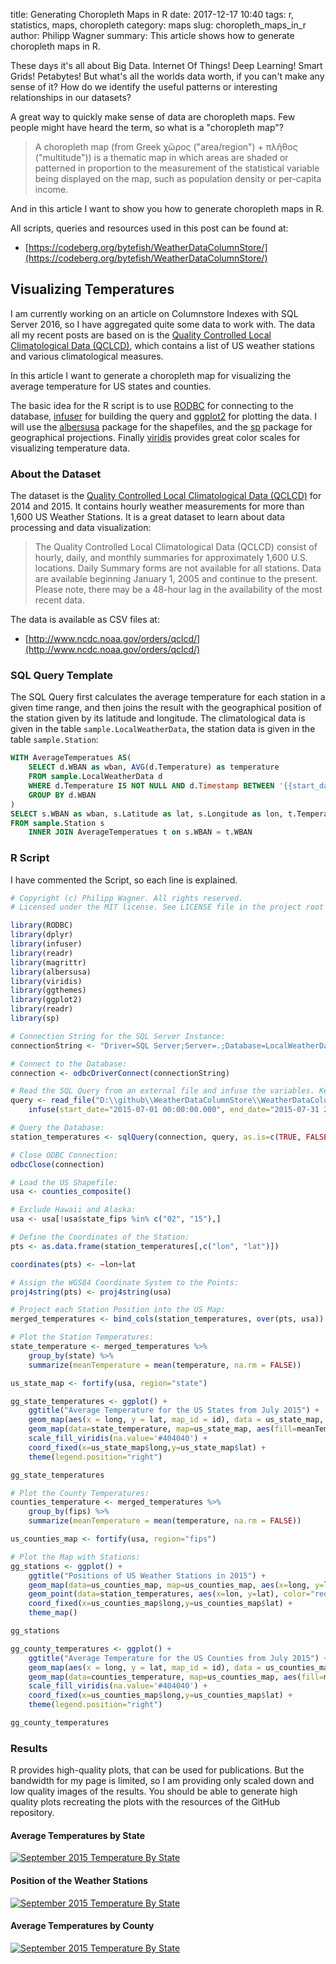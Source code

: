 ﻿title: Generating Choropleth Maps in R
date: 2017-12-17 10:40
tags: r, statistics, maps, choropleth
category: maps
slug: choropleth_maps_in_r
author: Philipp Wagner
summary: This article shows how to generate choropleth maps in R.

[Quality Controlled Local Climatological Data (QCLCD)]: https://www.ncdc.noaa.gov/data-access/land-based-station-data/land-based-datasets/quality-controlled-local-climatological-data-qclcd

These days it's all about Big Data. Internet Of Things! Deep Learning! Smart Grids! Petabytes! But what's all the 
worlds data worth, if you can't make any sense of it? How do we identify the useful patterns or interesting relationships 
in our datasets? 

A great way to quickly make sense of data are choropleth maps. Few people might have heard the term, so what is a "choropleth map"?

> A choropleth map (from Greek χῶρος ("area/region") + πλῆθος ("multitude")) is a thematic map in which areas 
> are shaded or patterned in proportion to the measurement of the statistical variable being displayed on the map, 
> such as population density or per-capita income.

And in this article I want to show you how to generate choropleth maps in R.

All scripts, queries and resources used in this post can be found at:

* [https://codeberg.org/bytefish/WeatherDataColumnStore/](https://codeberg.org/bytefish/WeatherDataColumnStore/)

## Visualizing Temperatures ##

I am currently working on an article on Columnstore Indexes with SQL Server 2016, so I have aggregated quite some data 
to work with. The data all my recent posts are based on is the [Quality Controlled Local Climatological Data (QCLCD)], 
which contains a list of US weather stations and various climatological measures.

In this article I want to generate a choropleth map for visualizing the average temperature for US states and counties. 

The basic idea for the R script is to use [RODBC] for connecting to the database, [infuser] for building the query and [ggplot2] for 
plotting the data. I will use the [albersusa] package for the shapefiles, and the [sp] package for geographical projections. Finally 
[viridis] provides great color scales for visualizing temperature data.

### About the Dataset ###

The dataset is the [Quality Controlled Local Climatological Data (QCLCD)] for 2014 and 2015. It contains hourly weather 
measurements for more than 1,600 US Weather Stations. It is a great dataset to learn about data processing and data 
visualization:

> The Quality Controlled Local Climatological Data (QCLCD) consist of hourly, daily, and monthly summaries for approximately 
> 1,600 U.S. locations. Daily Summary forms are not available for all stations. Data are available beginning January 1, 2005 
> and continue to the present. Please note, there may be a 48-hour lag in the availability of the most recent data.

The data is available as CSV files at:

* [http://www.ncdc.noaa.gov/orders/qclcd/](http://www.ncdc.noaa.gov/orders/qclcd/)


### SQL Query Template ###

The SQL Query first calculates the average temperature for each station in a given time range, and then 
joins the result with the geographical position of the station given by its latitude and longitude. The 
climatological data is given in the table ``sample.LocalWeatherData``, the station data is given in the 
table ``sample.Station``:

```sql
WITH AverageTemperatues AS(
	SELECT d.WBAN as wban, AVG(d.Temperature) as temperature
	FROM sample.LocalWeatherData d
	WHERE d.Temperature IS NOT NULL AND d.Timestamp BETWEEN '{{start_date}}' AND '{{end_date}}'
	GROUP BY d.WBAN
)
SELECT s.WBAN as wban, s.Latitude as lat, s.Longitude as lon, t.Temperature as temperature
FROM sample.Station s 
	INNER JOIN AverageTemperatues t on s.WBAN = t.WBAN
```

### R Script ###

I have commented the Script, so each line is explained.

```r
# Copyright (c) Philipp Wagner. All rights reserved.
# Licensed under the MIT license. See LICENSE file in the project root for full license information.

library(RODBC)
library(dplyr)
library(infuser)
library(readr)
library(magrittr)
library(albersusa)
library(viridis)
library(ggthemes)
library(ggplot2)
library(readr)
library(sp)

# Connection String for the SQL Server Instance:
connectionString <- "Driver=SQL Server;Server=.;Database=LocalWeatherDatabase;Trusted_Connection=Yes"

# Connect to the Database:
connection <- odbcDriverConnect(connectionString)

# Read the SQL Query from an external file and infuse the variables. Keeps the Script clean:
query <- read_file("D:\\github\\WeatherDataColumnStore\\WeatherDataColumnStore\\R\\maps\\query.sql") %>% 
	infuse(start_date="2015-07-01 00:00:00.000", end_date="2015-07-31 23:59:59.997", simple_character = TRUE) 

# Query the Database: 
station_temperatures <- sqlQuery(connection, query, as.is=c(TRUE, FALSE, FALSE, FALSE))

# Close ODBC Connection:
odbcClose(connection)

# Load the US Shapefile:
usa <- counties_composite()

# Exclude Hawaii and Alaska:
usa <- usa[!usa$state_fips %in% c("02", "15"),]

# Define the Coordinates of the Station:
pts <- as.data.frame(station_temperatures[,c("lon", "lat")])

coordinates(pts) <- ~lon+lat

# Assign the WGS84 Coordinate System to the Points:
proj4string(pts) <- proj4string(usa)

# Project each Station Position into the US Map:
merged_temperatures <- bind_cols(station_temperatures, over(pts, usa))

# Plot the Station Temperatures:
state_temperature <- merged_temperatures %>% 
    group_by(state) %>%		
    summarize(meanTemperature = mean(temperature, na.rm = FALSE))

us_state_map <- fortify(usa, region="state")

gg_state_temperatures <- ggplot() + 
	ggtitle("Average Temperature for the US States from July 2015") +
	geom_map(aes(x = long, y = lat, map_id = id), data = us_state_map, map = us_state_map, fill = "#ffffff", color = "#000000", size = 0.15) +
	geom_map(data=state_temperature, map=us_state_map, aes(fill=meanTemperature, map_id=state), size=0.15) +
	scale_fill_viridis(na.value='#404040') + 
	coord_fixed(x=us_state_map$long,y=us_state_map$lat) +
	theme(legend.position="right")

gg_state_temperatures

# Plot the County Temperatures:	
counties_temperature <- merged_temperatures %>% 
    group_by(fips) %>%		
    summarize(meanTemperature = mean(temperature, na.rm = FALSE))

us_counties_map <- fortify(usa, region="fips")

# Plot the Map with Stations:
gg_stations <- ggplot() + 
	ggtitle("Positions of US Weather Stations in 2015") +
	geom_map(data=us_counties_map, map=us_counties_map, aes(x=long, y=lat, map_id=id), color="#2b2b2b", size=0.1, fill=NA) +
	geom_point(data=station_temperatures, aes(x=lon, y=lat), color="red") +
	coord_fixed(x=us_counties_map$long,y=us_counties_map$lat) +
	theme_map()

gg_stations

gg_county_temperatures <- ggplot() + 
	ggtitle("Average Temperature for the US Counties from July 2015") +
	geom_map(aes(x = long, y = lat, map_id = id), data = us_counties_map, map = us_counties_map, fill = "#ffffff", color = "#000000", size = 0.15) +
	geom_map(data=counties_temperature, map=us_counties_map, aes(fill=meanTemperature, map_id=fips), size=0.15) +
	scale_fill_viridis(na.value='#404040') + 
	coord_fixed(x=us_counties_map$long,y=us_counties_map$lat) +
	theme(legend.position="right")

gg_county_temperatures
```

### Results ###

R provides high-quality plots, that can be used for publications. But the bandwidth for my page is limited, so I am providing only 
scaled down and low quality images of the results. You should be able to generate high quality plots recreating the plots with 
the resources of the GitHub repository.

#### Average Temperatures by State ####

<a href="/static/images/blog/choropleth_maps_in_r/gg_state_temperatures.jpg">
	<img src="/static/images/blog/choropleth_maps_in_r/gg_state_temperatures_thumb.jpg" alt="September 2015 Temperature By State" />
</a>

#### Position of the Weather Stations ###

<a href="/static/images/blog/choropleth_maps_in_r/gg_stations.jpg">
	<img src="/static/images/blog/choropleth_maps_in_r/gg_stations_thumb.jpg" alt="September 2015 Temperature By State" />
</a>

#### Average Temperatures by County ####

<a href="/static/images/blog/choropleth_maps_in_r/gg_county_temperature.jpg">
	<img src="/static/images/blog/choropleth_maps_in_r/gg_county_temperature_thumb.jpg" alt="September 2015 Temperature By State" />
</a>

[RODBC]: https://cran.r-project.org/web/packages/RODBC/index.html
[ggplot2]: http://ggplot2.org/
[albersusa]: https://github.com/hrbrmstr/albersusa
[sp]: https://cran.r-project.org/web/packages/sp/index.html
[infuser]: https://github.com/Bart6114/infuser
[viridis]: https://cran.r-project.org/web/packages/viridis/
